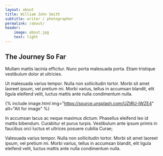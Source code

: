 ```yaml
---
layout: about
title: William John Smith
subtitle: writer / photographer
permalink: /about/
header:
    image: about.jpg
    text: light
---
```


## The Journey So Far
Mullam mattis lacinia efficitur. Nunc porta malesuada porta. Etiam tristique vestibulum dolor at ultricies.

Ut malesuada varius tempor. Nulla non sollicitudin tortor. Morbi sit amet laoreet ipsum, vel pretium mi. Morbi varius, tellus in accumsan blandit, elit ligula eleifend velit, luctus mattis ante nulla condimentum nulla.

{% include image.html img="https://source.unsplash.com/UZtRU-lWZE4" alt="Alt for image" %}

In accumsan lacus ac neque maximus dictum. Phasellus eleifend leo id mattis bibendum. Curabitur et purus turpis. Vestibulum ante ipsum primis in faucibus orci luctus et ultrices posuere cubilia Curae;

Valesuada varius tempor. Nulla non sollicitudin tortor. Morbi sit amet laoreet ipsum, vel pretium mi. Morbi varius, tellus in accumsan blandit, elit ligula eleifend velit, luctus mattis ante nulla condimentum nulla.
